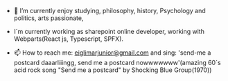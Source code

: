 - 🌱 I’m currently enjoy studying, philosophy, history, Psychology and politics, arts passionate,
- I´m currently working as sharepoint online developer, working with Webparts(React js, Typescript, SPFX).

- 📫 How to reach me: eiglimarjunior@gmail.com and sing: 'send-me a postcard daaarliiingg, send me a postcard nowwwwwww'(amazing 60´s acid rock song "Send me a postcard" by Shocking Blue Group(1970))

  
<!---
Eiglimar/Eiglimar is a ✨ special ✨ repository because its `README.md` (this file) appears on your GitHub profile.
You can click the Preview link to take a look at your changes.
--->
